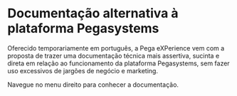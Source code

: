 <div style="margin-top: 5em">
  <h1>Documentação alternativa à plataforma Pegasystems</h1>

  <p>Oferecido temporariamente em português, a Pega eXPerience vem com a proposta de trazer uma documentação técnica mais assertiva, sucinta e direta em relação ao funcionamento da plataforma Pegasystems, sem fazer uso excessivos de jargões de negócio e marketing.</p>

  <p>Navegue no menu direito para conhecer a documentação.</p> 
</div>